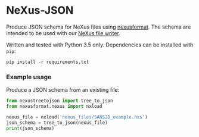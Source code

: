 # NeXus-JSON

Produce JSON schema for NeXus files using [nexusformat](https://github.com/nexpy/nexusformat). The schema are intended to be used with our [NeXus file writer](https://github.com/ess-dmsc/kafka-to-nexus).

Written and tested with Python 3.5 only.
Dependencies can be installed with `pip`:
```
pip install -r requirements.txt
```

### Example usage

Produce a JSON schema from an existing file:
```python
from nexustreetojson import tree_to_json
from nexusformat.nexus import nxload

nexus_file = nxload('nexus_files/SANS2D_example.nxs')
json_schema = tree_to_json(nexus_file) 
print(json_schema)

```
